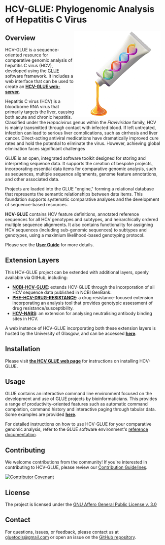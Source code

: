 # HCV-GLUE: Phylogenomic Analysis of Hepatitis C Virus

<img src="md/glue-logo.png" align="right" alt="" width="280"/>

## Overview

HCV-GLUE is a sequence-oriented resource for comparative genomic analysis of hepatitis C virus (HCV), developed using the [GLUE](https://github.com/giffordlabcvr/gluetools) software framework. It includes a web interface that can be used to create an **[HCV-GLUE web-server](http://hcv-glue.cvr.gla.ac.uk/#/home)**.

Hepatitis C virus (HCV) is a bloodborne RNA virus that primarily targets the liver, causing both acute and chronic hepatitis. Classified under the *Hepacivirus* genus within the *Flaviviridae* family, HCV is mainly transmitted through contact with infected blood. If left untreated, infection can lead to serious liver complications, such as cirrhosis and liver cancer. Direct-acting antiviral medications have dramatically improved cure rates and hold the potential to eliminate the virus. However, achieving global elimination faces significant challenges

GLUE is an open, integrated software toolkit designed for storing and interpreting sequence data. It supports the creation of bespoke projects, incorporating essential data items for comparative genomic analysis, such as sequences, multiple sequence alignments, genome feature annotations, and other associated data.

Projects are loaded into the GLUE "engine," forming a relational database that represents the semantic relationships between data items. This foundation supports systematic comparative analyses and the development of sequence-based resources.

**HCV-GLUE** contains HCV feature definitions, annotated reference sequences for all HCV genotypes and subtypes, and heirarchically ordered multiple sequence alignments. It also contains functionality for assigning HCV sequences (including sub-genomic sequences) to subtypes and genotypes, using a maximium likelihood-based genotyping protocol.

Please see the **[User Guide](https://github.com/giffordlabcvr/HCV-GLUE/wiki)** for more details.

## Extension Layers

This HCV-GLUE project can be extended with additional layers, openly available via GitHub, including:

  - **[NCBI-HCV-GLUE](https://github.com/giffordlabcvr/NCBI-HCV-GLUE)**: extends HCV-GLUE through the incorporation of all HCV sequence data published in NCBI GenBank.
  - **[PHE-HCV-DRUG-RESISTANCE](https://github.com/giffordlabcvr/PHE-HCV-DRUG-RESISTANCE)**: a drug resistance-focused extension incorporating an analysis tool that provides genotypic assessment of drug resistance/susceptibility.
  - **[HCV-NABS](https://github.com/giffordlabcvr/HCV-NABS)**: an extension for analysing neutralising antibody binding sites in HCV.

A web instance of HCV-GLUE incorporating both these extension layers is hosted by the University of Glasgow, and can be accessed **[here](http://hcv-glue.cvr.gla.ac.uk/)**.

## Installation

Please visit **[the HCV GLUE web page](http://hcv-glue.cvr.gla.ac.uk/#/aboutGlueProject)** for instructions on installing HCV-GLUE.

## Usage

GLUE contains an interactive command line environment focused on the development and use of GLUE projects by bioinformaticians. This provides a range of productivity-oriented features such as automatic command completion, command history and interactive paging through tabular data. Some examples are provided **[here](http://hcv-glue.cvr.gla.ac.uk/#/aboutGlueProject)**.

For detailed instructions on how to use HCV-GLUE for your comparative genomic analysis, refer to the GLUE software environment's [reference documentation](http://glue-tools.cvr.gla.ac.uk/).

## Contributing

We welcome contributions from the community! If you're interested in contributing to HCV-GLUE, please review our [Contribution Guidelines](./md/CONTRIBUTING.md).

[![Contributor Covenant](https://img.shields.io/badge/Contributor%20Covenant-2.1-4baaaa.svg)](./md/code_of_conduct.md) 

## License

The project is licensed under the [GNU Affero General Public License v. 3.0](https://www.gnu.org/licenses/agpl-3.0.en.html)

## Contact

For questions, issues, or feedback, please contact us at [gluetools@gmail.com](mailto:gluetools@gmail.com) or open an issue on the [GitHub repository](https://github.com/giffordlabcvr/HCV-GLUE/issues).

